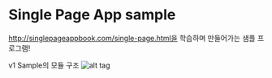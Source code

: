Single Page App sample
=============
http://singlepageappbook.com/single-page.html을 학습하며 만들어가는 샘플 프로그램! 

v1 Sample의 모듈 구조 
![alt tag](https://raw.github.com/chanwookpark/singlepageapp/master/doc/IMG_0515.jpg)
